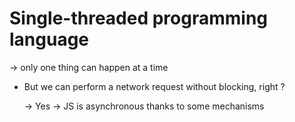 # Single-threaded programming language

  -> only one thing can happen at a time

  - But we can perform a network request without blocking, right ?

    -> Yes -> JS is asynchronous thanks to some mechanisms

